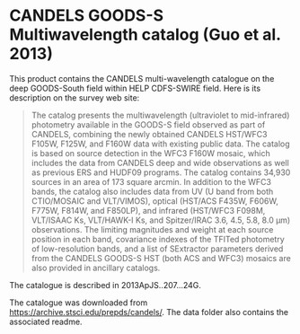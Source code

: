 CANDELS GOODS-S Multiwavelength catalog (Guo et al. 2013)
=========================================================

This product contains the CANDELS multi-wavelength catalogue on the deep
GOODS-South field within HELP CDFS-SWIRE field. Here is its description on the
survey web site:

> The catalog presents the multiwavelength (ultraviolet to mid-infrared)
> photometry available in the GOODS-S field observed as part of CANDELS,
> combining the newly obtained CANDELS HST/WFC3 F105W, F125W, and F160W data
> with existing public data. The catalog is based on source detection in the
> WFC3 F160W mosaic, which includes the data from CANDELS deep and wide
> observations as well as previous ERS and HUDF09 programs. The catalog contains
> 34,930 sources in an area of 173 square arcmin. In addition to the WFC3 bands,
> the catalog also includes data from UV (U band from both CTIO/MOSAIC and
> VLT/VIMOS), optical (HST/ACS F435W, F606W, F775W, F814W, and F850LP), and
> infrared (HST/WFC3 F098M, VLT/ISAAC Ks, VLT/HAWK-I Ks, and Spitzer/IRAC 3.6,
> 4.5, 5.8, 8.0 μm) observations. The limiting magnitudes and weight at each
> source position in each band, covariance indexes of the TFITed photometry of
> low-resolution bands, and a list of SExtractor parameters derived from the
> CANDELS GOODS-S HST (both ACS and WFC3) mosaics are also provided in ancillary
> catalogs.

The catalogue is described in 2013ApJS..207...24G.

The catalogue was downloaded from https://archive.stsci.edu/prepds/candels/. The
data folder also contains the associated readme.
